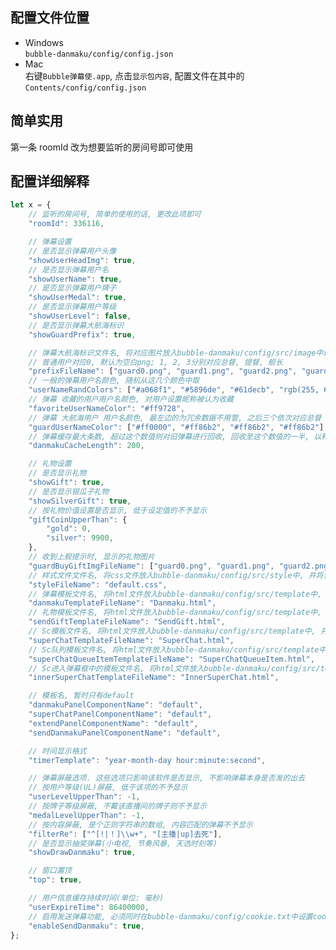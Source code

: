 ## 配置文件位置
- Windows  
    ```bubble-danmaku/config/config.json```  
- Mac  
    右键```Bubble弹幕使.app```, 点击```显示包内容```, 配置文件在其中的```Contents/config/config.json```  

## 简单实用
第一条 roomId 改为想要监听的房间号即可使用  

## 配置详细解释
```js
let x = {
    // 监听的房间号, 简单的使用的话, 更改此项即可
    "roomId": 336116,

    // 弹幕设置
    // 是否显示弹幕用户头像
    "showUserHeadImg": true,
    // 是否显示弹幕用户名
    "showUserName": true,
    // 是否显示弹幕用户牌子
    "showUserMedal": true,
    // 是否显示弹幕用户等级
    "showUserLevel": false,
    // 是否显示弹幕大航海标识
    "showGuardPrefix": true,

    // 弹幕大航海标识文件名, 将对应图片放入bubble-danmaku/config/src/image中即可使用
    // 普通用户对应0, 默认为空白png; 1, 2, 3分别对应总督, 提督, 舰长
    "prefixFileName": ["guard0.png", "guard1.png", "guard2.png", "guard3.png"],
    // 一般的弹幕用户名颜色, 随机从这几个颜色中取
    "userNameRandColors": ["#a068f1", "#5896de", "#61decb", "rgb(255, 69, 137)"],
    // 弹幕 收藏的用户用户名颜色, 对用户设置昵称被认为收藏
    "favoriteUserNameColor": "#ff9728",
    // 弹幕 大航海用户 用户名颜色, 最左边的为冗余数据不用管, 之后三个依次对应总督 提督 舰长
    "guardUserNameColor": ["#ff0000", "#ff86b2", "#ff86b2", "#ff86b2"],
    // 弹幕缓存最大条数, 超过这个数值则对旧弹幕进行回收, 回收至这个数值的一半, 以释放内存
    "danmakuCacheLength": 200,

    // 礼物设置
    // 是否显示礼物
    "showGift": true,
    // 是否显示银瓜子礼物
    "showSilverGift": true,
    // 按礼物价值设置是否显示, 低于设定值的不予显示
    "giftCoinUpperThan": {
        "gold": 0,
        "silver": 9900,
    },
    // 收到上舰提示时, 显示的礼物图片
    "guardBuyGiftImgFileName": ["guard0.png", "guard1.png", "guard2.png", "guard3.png"],
    // 样式文件文件名, 将css文件放入bubble-danmaku/config/src/style中, 并将该条设置为其文件名, 则可使用该样式
    "styleFileName": "default.css",
    // 弹幕模板文件名, 将html文件放入bubble-danmaku/config/src/template中, 并将该条设置为其文件名, 则可使用该html作为弹幕模板
    "danmakuTemplateFileName": "Danmaku.html",
    // 礼物模板文件名, 将html文件放入bubble-danmaku/config/src/template中, 并将该条设置为其文件名, 则可使用该html作为礼物模板
    "sendGiftTemplateFileName": "SendGift.html",
    // Sc模板文件名, 将html文件放入bubble-danmaku/config/src/template中, 并将该条设置为其文件名, 则可使用该html作为礼物模板
    "superChatTemplateFileName": "SuperChat.html",
    // Sc队列模板文件名, 将html文件放入bubble-danmaku/config/src/template中, 并将该条设置为其文件名, 则可使用该html作为礼物模板
    "superChatQueueItemTemplateFileName": "SuperChatQueueItem.html",
    // Sc进入弹幕框中的模板文件名, 将html文件放入bubble-danmaku/config/src/template中, 并将该条设置为其文件名, 则可使用该html作为礼物模板
    "innerSuperChatTemplateFileName": "InnerSuperChat.html",

    // 模板名, 暂时只有default
    "danmakuPanelComponentName": "default",
    "superChatPanelComponentName": "default",
    "extendPanelComponentName": "default",
    "sendDanmakuPanelComponentName": "default",

    // 时间显示格式
    "timerTemplate": "year-month-day hour:minute:second",

    // 弹幕屏蔽选项. 这些选项只影响该软件是否显示, 不影响弹幕本身是否发的出去
    // 按用户等级(UL)屏蔽, 低于该项的不予显示
    "userLevelUpperThan": -1,
    // 按牌子等级屏蔽, 不戴该直播间的牌子则不予显示
    "medalLevelUpperThan": -1,
    // 按内容屏蔽, 是个正则字符串的数组, 内容匹配的弹幕不予显示
    "filterRe": ["^[!|！]\\w+", "[主播|up]去死"],
    // 是否显示抽奖弹幕(小电视, 节奏风暴, 天选时刻等)
    "showDrawDanmaku": true,

    // 窗口置顶
    "top": true,

    // 用户信息缓存持续时间(单位: 毫秒)
    "userExpireTime": 86400000,
    // 启用发送弹幕功能, 必须同时在bubble-danmaku/config/cookie.txt中设置cookie才能发送弹幕
    "enableSendDanmaku": true,
};
```
